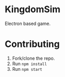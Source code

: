 # KingdomSim

Electron based game.

# Contributing

1. Fork/clone the repo.
2. Run `npm install`
3. Run `npm start`
